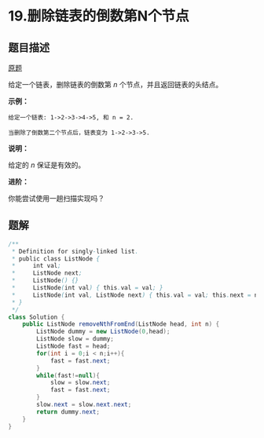 # 19.删除链表的倒数第N个节点

## 题目描述

[原题](https://leetcode-cn.com/problems/remove-nth-node-from-end-of-list/)

给定一个链表，删除链表的倒数第 _n_ 个节点，并且返回链表的头结点。

**示例：**

```text
给定一个链表: 1->2->3->4->5, 和 n = 2.

当删除了倒数第二个节点后，链表变为 1->2->3->5.
```

**说明：**

给定的 _n_ 保证是有效的。

  
**进阶：**

你能尝试使用一趟扫描实现吗？

## 题解

```java
/**
 * Definition for singly-linked list.
 * public class ListNode {
 *     int val;
 *     ListNode next;
 *     ListNode() {}
 *     ListNode(int val) { this.val = val; }
 *     ListNode(int val, ListNode next) { this.val = val; this.next = next; }
 * }
 */
class Solution {
    public ListNode removeNthFromEnd(ListNode head, int n) {
        ListNode dummy = new ListNode(0,head);
        ListNode slow = dummy;
        ListNode fast = head;
        for(int i = 0;i < n;i++){
            fast = fast.next;
        }
        while(fast!=null){
            slow = slow.next;
            fast = fast.next;
        }
        slow.next = slow.next.next;
        return dummy.next;
    }
}
```

